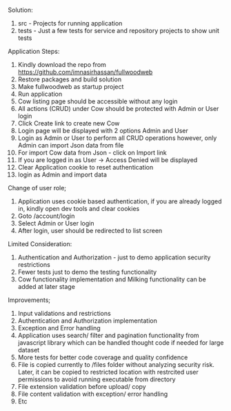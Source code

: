 Solution:
1. src - Projects for running application
2. tests - Just a few tests for service and repository projects to show unit tests


Application Steps:
1. Kindly download the repo from https://github.com/imnasirhassan/fullwoodweb
2. Restore packages and build solution
3. Make fullwoodweb as startup project
4. Run application
5. Cow listing page should be accessible without any login
6. All actions (CRUD) under Cow should be protected with Admin or User login
7. Click Create link to create new Cow
8. Login page will be displayed with 2 options Admin and User
9. Login as Admin or User to perform all CRUD operations however, only Admin can import Json data from file 
10. For import Cow data from Json  - click on Import link
11. If you are logged in as User -> Access Denied will be displayed 
12. Clear Application cookie to reset authentication
13. login as Admin and import data


Change of user role;
1. Application uses cookie based authentication, if you are already logged in, kindly open dev tools and clear cookies
2. Goto /account/login
3. Select Admin or User login
4. After login, user should be redirected to list screen


Limited Consideration:
1. Authentication and Authorization - just to demo application security restrictions
2. Fewer tests just to demo the testing functionality
3. Cow functionality implementation and Milking functionality can be added at later stage


Improvements;
1. Input validations and restrictions
2. Authentication and Authorization implementation
3. Exception and Error handling
4. Application uses search/ filter and pagination functionality from javascript library which can be handled thought code if needed for large dataset
5. More tests for better code coverage and quality confidence
6. File is copied currently to /files folder without analyzing security risk. Later, it can be copied to restricted location with restrcited user permissions to avoid running executable from directory
7. File extension validation before upload/ copy
8. File content validation with exception/ error handling
9. Etc
